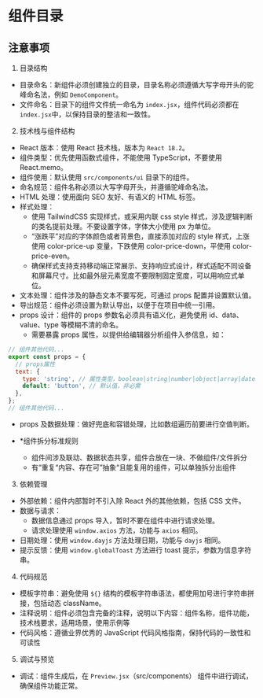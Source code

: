 # 组件目录

## 注意事项

1. 目录结构

- 目录命名：新组件必须创建独立的目录，目录名称必须遵循大写字母开头的驼峰命名法，例如 `DemoComponent`。
- 文件命名：目录下的组件文件统一命名为 `index.jsx`，组件代码必须都在`index.jsx`中，以保持目录的整洁和一致性。

2. 技术栈与组件结构

- React 版本：使用 React 技术栈，版本为 `React 18.2`。
- 组件类型：优先使用函数式组件，不能使用 TypeScript，不要使用 React.memo。
- 组件使用：默认使用 `src/components/ui` 目录下的组件。
- 命名规范：组件名称必须以大写字母开头，并遵循驼峰命名法。
- HTML 处理：使用面向 SEO 友好、有语义的 HTML 标签。
- 样式处理：
  - 使用 TailwindCSS 实现样式，或采用内联 css style 样式，涉及逻辑判断的类名提前处理。不要设置字体，字体大小使用 px 为单位。
  - “涨跌平”对应的字体颜色或者背景色，直接添加对应的 style 样式，上涨使用 color-price-up 变量，下跌使用 color-price-down，平使用 color-price-even。
  - 确保样式支持支持移动端正常展示、支持响应式设计，样式适配不同设备和屏幕尺寸。比如最外层元素宽度不要限制固定宽度，可以用响应式单位。
- 文本处理：组件涉及的静态文本不要写死，可通过 props 配置并设置默认值。
- 导出规范：组件必须设置为默认导出，以便于在项目中统一引用。
- props 设计：组件的 props 参数名必须具有语义化，避免使用 id、data、value、type 等模糊不清的命名。
  - 需要暴露 props 属性，以提供给编辑器分析组件入参信息，如：

```js
// 组件其他代码...
export const props = {
  // props属性
  text: {
    type: 'string', // 属性类型，boolean|string|number|object|array|date
    default: 'button', // 默认值，非必需
  },
};
// 组件其他代码...
```

- props 及数据处理：做好兜底和容错处理，比如数组遍历前要进行空值判断。

- \*组件拆分标准规则
  - 组件间涉及联动、数据状态共享，组件合放在一块、不做组件/文件拆分
  - 有“重复“内容、存在可”抽象“且能复用的组件，可以单独拆分出组件

3. 依赖管理

- 外部依赖：组件内部暂时不引入除 React 外的其他依赖，包括 CSS 文件。
- 数据与请求：
  - 数据信息通过 props 导入，暂时不要在组件中进行请求处理。
  - 请求处理使用 `window.axios` 方法，功能与 `axios` 相同。
- 日期处理：使用 `window.dayjs` 方法处理日期，功能与 `dayjs` 相同。
- 提示反馈：使用 `window.globalToast` 方法进行 toast 提示，参数为信息字符串。

4. 代码规范

- 模板字符串：避免使用 `${}` 结构的模板字符串语法，都使用加号进行字符串拼接，包括动态 className。
- 注释说明：组件必须包含完备的注释，说明以下内容：组件名称，组件功能，技术栈要求，适用场景，使用示例等
- 代码风格：遵循业界优秀的 JavaScript 代码风格指南，保持代码的一致性和可读性

5. 调试与预览

- 调试：组件生成后，在 `Preview.jsx`（src/components） 组件中进行调试，确保组件功能正常。
